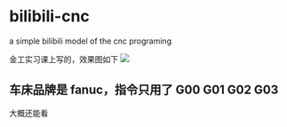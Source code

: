 # bilibili-cnc
a simple bilibili model of the cnc programing

金工实习课上写的，效果图如下
![](https://ws3.sinaimg.cn/large/005BYqpgly1g25r62jvrqj31400u0npd.jpg)

车床品牌是 fanuc，指令只用了 G00  G01 G02 G03
-------------
大概还能看 
